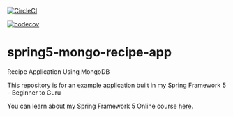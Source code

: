 [![CircleCI](https://circleci.com/gh/genarot/spring5-mongodb-recipe-dl/tree/master.svg?style=svg)](https://circleci.com/gh/genarot/spring5-mongodb-recipe-dl/tree/master)

[![codecov](https://codecov.io/gh/genarot/spring5-recipe-app-1/branch/master/graph/badge.svg?token=3V5AZWSJFB)](https://codecov.io/gh/genarot/spring5-recipe-app-1)

# spring5-mongo-recipe-app
Recipe Application Using MongoDB

This repository is for an example application built in my Spring Framework 5 - Beginner to Guru

You can learn about my Spring Framework 5 Online course [here.](http://courses.springframework.guru/p/spring-framework-5-begginer-to-guru/?product_id=363173)